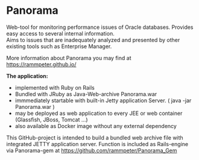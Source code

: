 Panorama
========

Web-tool for monitoring performance issues of Oracle databases.
Provides easy access to several internal information.<br>
Aims to issues that are inadequately analyzed and presented by other existing tools such as Enterprise Manager.

More information about Panorama you may find at https://rammpeter.github.io/

<b>The application:</b>
- implemented with Ruby on Rails
- Bundled with JRuby as Java-Web-archive Panorama.war
- immmediately startable with built-in Jetty application Server. ( java -jar Panorama.war )
- may be deployed as web application to every JEE or web container (Glassfish, JBoss, Tomcat ...)
- also available as Docker image without any external dependency

This GitHub-project is intended to build a bundled web archive file with integrated JETTY application server.
Function is included as Rails-engine via Panorama-gem at https://github.com/rammpeter/Panorama_Gem


